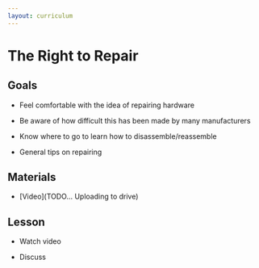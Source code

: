 ```yaml
---
layout: curriculum
---
```


# The Right to Repair

## Goals

* Feel comfortable with the idea of repairing hardware

* Be aware of how difficult this has been made by many manufacturers

* Know where to go to learn how to disassemble/reassemble 

* General tips on repairing

## Materials

* [Video](TODO... Uploading to drive)

## Lesson

* Watch video 

* Discuss
